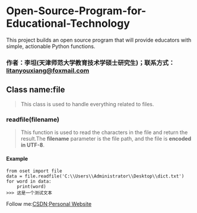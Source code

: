 # Open-Source-Program-for-Educational-Technology
This project builds an open source program that will provide educators with simple, actionable Python functions.

### 作者：李坦(天津师范大学教育技术学硕士研究生)；联系方式：litanyouxiang@foxmail.com

## Class name:file
> This class is used to handle everything related to files.

### readfile(filename)
> This function is used to read the characters in the file and return the result.The **filename** parameter is the file path, and the file is **encoded in UTF-8**.
#### Example
```
from oset import file
data = file.readfile('C:\\Users\\Administrator\\Desktop\\dict.txt')
for word in data:
	print(word)
>>> 这是一个测试文本
```

Follow me:[CSDN](https://me.csdn.net/qq_32863549);[Personal Website](http://www.litan.tech)